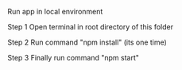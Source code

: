 Run app in local environment

Step 1
Open terminal in root directory of this folder

Step 2
Run command "npm install" (its one time)

Step 3
Finally run command "npm start"

